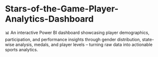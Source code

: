 # Stars-of-the-Game-Player-Analytics-Dashboard
📊 An interactive Power BI dashboard showcasing player demographics, participation, and performance insights through gender distribution, state-wise analysis, medals, and player levels – turning raw data into actionable sports analytics.
